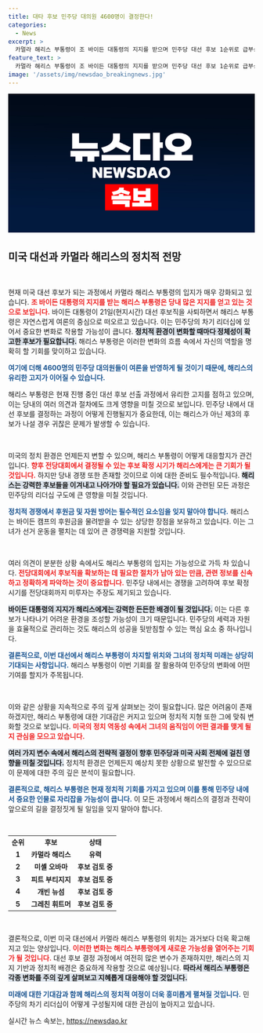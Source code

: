 ```yaml
---
title: 대타 후보 민주당 대의원 4600명이 결정한다!
categories:
  - News
excerpt: >
  카멀라 해리스 부통령이 조 바이든 대통령의 지지를 받으며 민주당 대선 후보 1순위로 급부상했다. 그러나 후보 선출 절차가 불확실한 가운데 대의원 명단 접근 권한을 가진 해리스가 유리한 고지에 서 있는 상황이다. 과연 그녀가 차기 민주당 후보로 정식 선출될 수 있을까?
feature_text: >
  카멀라 해리스 부통령이 조 바이든 대통령의 지지를 받으며 민주당 대선 후보 1순위로 급부상했다. 그러나 후보 선출 절차가 불확실한 가운데 대의원 명단 접근 권한을 가진 해리스가 유리한 고지에 서 있는 상황이다. 과연 그녀가 차기 민주당 후보로 정식 선출될 수 있을까?
image: '/assets/img/newsdao_breakingnews.jpg'
---
```


<p><img src="/assets/img/newsdao_breakingnews.jpg" alt="implanttips 속보" /></p>

<h2 data-ke-size="size26">미국 대선과 카멀라 해리스의 정치적 전망</h2>

<p data-ke-size="size16">&nbsp;</p>

<p>현재 미국 대선 후보가 되는 과정에서 카멀라 해리스 부통령의 입지가 매우 강화되고 있습니다. <b><span style="color: #ee2323;">조 바이든 대통령의 지지를 받는 해리스 부통령은 당내 많은 지지를 얻고 있는 것으로 보입니다.</span></b> 바이든 대통령이 21일(현지시간) 대선 후보직을 사퇴하면서 해리스 부통령은 자연스럽게 여론의 중심으로 떠오르고 있습니다. 이는 민주당의 차기 리더십에 있어서 중요한 변화로 작용할 가능성이 큽니다. <b><span style="background-color: #21538527;">정치적 환경이 변화할 때마다 정체성이 확고한 후보가 필요합니다.</span></b> 해리스 부통령은 이러한 변화의 흐름 속에서 자신의 역할을 명확히 할 기회를 맞이하고 있습니다. </p>

<p><b><span style="color: #1a5490;">여기에 더해 4600명의 민주당 대의원들이 여론을 반영하게 될 것이기 때문에, 해리스의 유리한 고지가 이어질 수 있습니다.</span></b></p>

<p>해리스 부통령은 현재 진행 중인 대선 후보 선출 과정에서 유리한 고지를 점하고 있으며, 이는 당내의 여러 의견과 절차에도 크게 영향을 미칠 것으로 보입니다. 민주당 내에서 대선 후보를 결정하는 과정이 어떻게 진행될지가 중요한데, 이는 해리스가 아닌 제3의 후보가 나설 경우 귀찮은 문제가 발생할 수 있습니다. </p>

<p data-ke-size="size16">&nbsp;</p>

<p>미국의 정치 환경은 언제든지 변할 수 있으며, 해리스 부통령이 어떻게 대응할지가 관건입니다. <b><span style="color: #ee2323;">향후 전당대회에서 결정될 수 있는 후보 확정 시기가 해리스에게는 큰 기회가 될 것입니다.</span></b> 하지만 당내 경쟁 또한 존재할 것이므로 이에 대한 준비도 필수적입니다. <b><span style="background-color: #21538527;">해리스는 강력한 후보들을 이겨내고 나아가야 할 필요가 있습니다.</span></b> 이와 관련된 모든 과정은 민주당의 리더십 구도에 큰 영향을 미칠 것입니다. </p>

<p><b><span style="color: #1a5490;">정치적 경쟁에서 후원금 및 자원 방어는 필수적인 요소임을 잊지 말아야 합니다.</span></b> 해리스는 바이든 캠프의 후원금을 물려받을 수 있는 상당한 장점을 보유하고 있습니다. 이는 그녀가 선거 운동을 펼치는 데 있어 큰 경쟁력을 지원할 것입니다. </p>

<p data-ke-size="size16">&nbsp;</p>

<p>여러 의견이 분분한 상황 속에서도 해리스 부통령의 입지는 가능성으로 가득 차 있습니다. <b><span style="color: #ee2323;">전당대회에서 후보직을 확보하는 데 필요한 절차가 남아 있는 만큼, 관련 정보를 신속하고 정확하게 파악하는 것이 중요합니다.</span></b> 민주당 내에서는 경쟁을 고려하여 후보 확정 시기를 전당대회까지 미루자는 주장도 제기되고 있습니다. </p>

<p><b><span style="background-color: #21538527;">바이든 대통령의 지지가 해리스에게는 강력한 든든한 배경이 될 것입니다.</span></b> 이는 다른 후보가 나타나기 어려운 환경을 조성할 가능성이 크기 때문입니다. 민주당의 세력과 자원을 효율적으로 관리하는 것도 해리스의 성공을 뒷받침할 수 있는 핵심 요소 중 하나입니다. </p>

<p><b><span style="color: #1a5490;">결론적으로, 이번 대선에서 해리스 부통령이 차지할 위치와 그녀의 정치적 미래는 상당히 기대되는 사항입니다.</span></b> 해리스 부통령이 이번 기회를 잘 활용하여 민주당의 변화에 어떤 기여를 할지가 주목됩니다. </p>

<p data-ke-size="size16">&nbsp;</p>

<p>이와 같은 상황을 지속적으로 주의 깊게 살펴보는 것이 필요합니다. 많은 어려움이 존재하겠지만, 해리스 부통령에 대한 기대감은 커지고 있으며 정치적 지형 또한 그에 맞춰 변화할 것으로 보입니다. <b><span style="color: #ee2323;">미국의 정치 역동성 속에서 그녀의 움직임이 어떤 결과를 맺게 될지 관심을 모으고 있습니다.</span></b> </p>

<p><b><span style="background-color: #21538527;">여러 가지 변수 속에서 해리스의 전략적 결정이 향후 민주당과 미국 사회 전체에 걸친 영향을 미칠 것입니다.</span></b> 정치적 환경은 언제든지 예상치 못한 상황으로 발전할 수 있으므로 이 문제에 대한 주의 깊은 분석이 필요합니다. </p>

<p><b><span style="color: #1a5490;">결론적으로, 해리스 부통령은 현재 정치적 기회를 가지고 있으며 이를 통해 민주당 내에서 중요한 인물로 자리잡을 가능성이 큽니다.</span></b> 이 모든 과정에서 해리스의 결정과 전략이 앞으로의 길을 결정짓게 될 일임을 잊지 말아야 합니다. </p>

<p data-ke-size="size16">&nbsp;</p>

<table style="border-collapse: collapse; width: 100%;">
<tbody>
<tr>
<td style="text-align: center; height: 17px;"><b>순위</b></td>
<td style="text-align: center; height: 17px;"><b>후보</b></td>
<td style="text-align: center; height: 17px;"><b>상태</b></td>
</tr>
<tr>
<td style="text-align: center; height: 17px;"><b>1</b></td>
<td style="text-align: center; height: 17px;"><b>카멀라 해리스</b></td>
<td style="text-align: center; height: 17px;"><b>유력</b></td>
</tr>
<tr>
<td style="text-align: center; height: 17px;"><b>2</b></td>
<td style="text-align: center; height: 17px;"><b>미셸 오바마</b></td>
<td style="text-align: center; height: 17px;"><b>후보 검토 중</b></td>
</tr>
<tr>
<td style="text-align: center; height: 17px;"><b>3</b></td>
<td style="text-align: center; height: 17px;"><b>피트 부티지지</b></td>
<td style="text-align: center; height: 17px;"><b>후보 검토 중</b></td>
</tr>
<tr>
<td style="text-align: center; height: 17px;"><b>4</b></td>
<td style="text-align: center; height: 17px;"><b>개빈 뉴섬</b></td>
<td style="text-align: center; height: 17px;"><b>후보 검토 중</b></td>
</tr>
<tr>
<td style="text-align: center; height: 17px;"><b>5</b></td>
<td style="text-align: center; height: 17px;"><b>그레친 휘트머</b></td>
<td style="text-align: center; height: 17px;"><b>후보 검토 중</b></td>
</tr>
</tbody>
</table>

<p data-ke-size="size16">&nbsp;</p> 

<p>결론적으로, 이번 미국 대선에서 카멀라 해리스 부통령의 위치는 과거보다 더욱 확고해지고 있는 양상입니다. <b><span style="color: #ee2323;">이러한 변화는 해리스 부통령에게 새로운 가능성을 열어주는 기회가 될 것입니다.</span></b> 대선 후보 결정 과정에서 여전히 많은 변수가 존재하지만, 해리스의 지지 기반과 정치적 배경은 중요하게 작용할 것으로 예상됩니다. <b><span style="background-color: #21538527;">따라서 해리스 부통령은 각종 변화를 주의 깊게 살펴보고 지혜롭게 대응해야 할 것입니다.</span></b> </p>

<p><b><span style="color: #1a5490;">미래에 대한 기대감과 함께 해리스의 정치적 여정이 더욱 흥미롭게 펼쳐질 것입니다.</span></b> 민주당의 차기 리더십이 어떻게 구성될지에 대한 관심이 높아지고 있습니다.</p>
실시간 뉴스 속보는, <a href="https://newsdao.kr" rel="dofollow">https://newsdao.kr</a>


